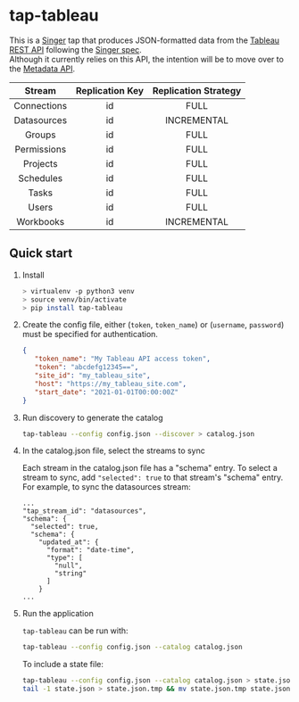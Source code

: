 # tap-tableau

This is a [Singer](https://singer.io) tap that produces JSON-formatted data from the [Tableau REST API](https://help.tableau.com/current/api/rest_api/en-us/REST/rest_api_ref.htm) following the [Singer
spec](https://github.com/singer-io/getting-started/blob/master/SPEC.md).  
Although it currently relies on this API, the intention will be to move over to the [Metadata API](https://help.tableau.com/current/api/metadata_api/en-us/index.html).  

| Stream | Replication Key | Replication Strategy |
|:---:|:---:|:---:|
| Connections | id | FULL |
| Datasources | id | INCREMENTAL |
| Groups | id | FULL |
| Permissions | id | FULL |
| Projects | id | FULL |
| Schedules | id | FULL |
| Tasks | id | FULL |
| Users | id | FULL |
| Workbooks | id | INCREMENTAL |


## Quick start

1. Install

    ```bash
    > virtualenv -p python3 venv
    > source venv/bin/activate
    > pip install tap-tableau
    ```

2. Create the config file, either (`token`, `token_name`) or (`username`, `password`) must
 be specified for authentication.

    ```json
    {
       "token_name": "My Tableau API access token",
       "token": "abcdefg12345==",
       "site_id": "my_tableau_site",
       "host": "https://my_tableau_site.com",
       "start_date": "2021-01-01T00:00:00Z"
   }
    ```

3. Run discovery to generate the catalog

    ```bash
    tap-tableau --config config.json --discover > catalog.json
    ```

4. In the catalog.json file, select the streams to sync

    Each stream in the catalog.json file has a "schema" entry.  To select a stream to sync, add `"selected": true` to that stream's "schema" entry.  For example, to sync the datasources stream:
    ```
    ...
    "tap_stream_id": "datasources",
    "schema": {
      "selected": true,
      "schema": {
        "updated_at": {
          "format": "date-time",
          "type": [
            "null",
            "string"
          ]
        }
    ...
    ```

5. Run the application

    `tap-tableau` can be run with:

    ```bash
    tap-tableau --config config.json --catalog catalog.json
    ```
    To include a state file:
    ```bash
    tap-tableau --config config.json --catalog catalog.json > state.json
    tail -1 state.json > state.json.tmp && mv state.json.tmp state.json
    ```
